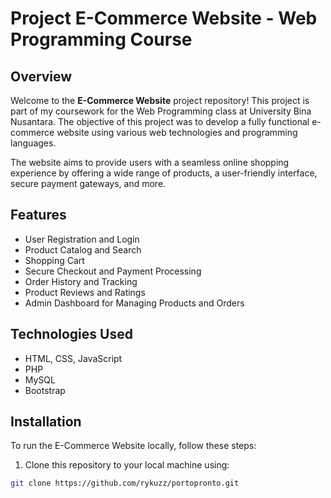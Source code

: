# Project E-Commerce Website - Web Programming Course

## Overview

Welcome to the **E-Commerce Website** project repository! This project is part of my coursework for the Web Programming class at University Bina Nusantara. The objective of this project was to develop a fully functional e-commerce website using various web technologies and programming languages.

The website aims to provide users with a seamless online shopping experience by offering a wide range of products, a user-friendly interface, secure payment gateways, and more.

## Features

- User Registration and Login
- Product Catalog and Search
- Shopping Cart
- Secure Checkout and Payment Processing
- Order History and Tracking
- Product Reviews and Ratings
- Admin Dashboard for Managing Products and Orders

## Technologies Used

- HTML, CSS, JavaScript
- PHP 
- MySQL 
- Bootstrap

## Installation

To run the E-Commerce Website locally, follow these steps:

1. Clone this repository to your local machine using:

```bash
git clone https://github.com/rykuzz/portopronto.git
